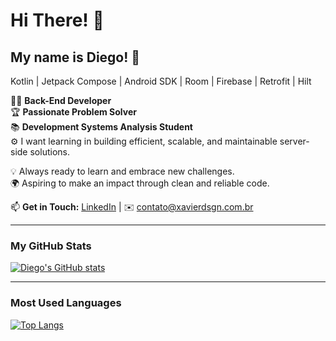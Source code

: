 # Hi There! 👋

## My name is Diego! 🚀

Kotlin | Jetpack Compose | Android SDK | Room | Firebase | Retrofit | Hilt

👨‍💻 **Back-End Developer**  
🏆 **Passionate Problem Solver**  
📚 **Development Systems Analysis Student**  
⚙️ I want learning in building efficient, scalable, and maintainable server-side solutions.  

💡 Always ready to learn and embrace new challenges.  
🌍 Aspiring to make an impact through clean and reliable code.  

📫 **Get in Touch:**
[LinkedIn](https://www.linkedin.com/in/diegoxavier1523) | ✉️ contato@xavierdsgn.com.br

---

### **My GitHub Stats**

[![Diego's GitHub stats](https://github-readme-stats.vercel.app/api?username=diego-xaviers&show_icons=true&theme=radical)](https://github.com/anuraghazra/github-readme-stats)

---

### **Most Used Languages**

[![Top Langs](https://github-readme-stats.vercel.app/api/top-langs/?username=diego-xaviers&layout=compact&theme=radical)](https://github.com/anuraghazra/github-readme-stats)
